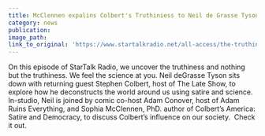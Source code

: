 ```yaml
---
title: McClennen expalins Colbert's Truthiniess to Neil de Grasse Tyson on StarTalk
category: news
publication:
image_path:
link_to_original: 'https://www.startalkradio.net/all-access/the-truthiness-with-stephen-colbert/'
---
```


On this episode of StarTalk Radio, we uncover the truthiness and nothing but the truthiness. We feel the science at you. Neil deGrasse Tyson sits down with returning guest Stephen Colbert, host of The Late Show, to explore how he deconstructs the world around us using satire and science. In-studio, Neil is joined by comic co-host Adam Conover, host of Adam Ruins Everything, and Sophia McClennen, PhD. author of Colbert’s America: Satire and Democracy, to discuss Colbert’s influence on our society.&nbsp; Check it out.